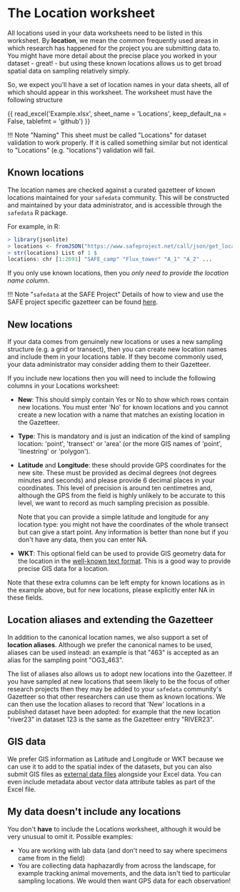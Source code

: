 # The Location worksheet

<!-- markdownlint-disable MD033 -->
<style>

/*fixing cell widths so everything lines up and adding borders*/
table {
  table-layout: fixed;
}

tbody td {
  width: 14em;
  min-width: 14em;
  max-width: 14em;
  border: 1px solid lightgrey;
}

thead th {
  width: 14em;
  min-width: 14em;
  max-width: 14em;
  border: 1px solid lightgrey;
}
</style>
<!-- markdownlint-enable MD033 -->

All locations used in your data worksheets need to be listed in this worksheet. By
**location**, we mean the common frequently used areas in which research has happened
for the project you are submitting data to. You might have more detail about the precise
place you worked in your dataset - great! - but using these known locations allows us to
get broad spatial data on sampling relatively simply.

So, we expect you'll have a set of location names in your data sheets, all of which
should appear in this worksheet. The worksheet must have the following structure

<!-- markdownlint-disable MD013 -->
{{ read_excel('Example.xlsx', sheet_name = 'Locations', keep_default_na = False, tablefmt = 'github') }}
<!-- markdownlint-enable MD013 -->

!!! Note "Naming"
    This sheet must be called "Locations" for dataset validation to work properly. If it
    is called something similar but not identical to "Locations" (e.g. "locations")
    validation will fail.

## Known locations

The location names are checked against a curated gazetteer of known locations maintained
for your `safedata` community. This will be constructed and maintained by your data
administrator, and is accessible through the `safedata` R package.

For example, in R:

```r
> library(jsonlite)
> locations <- fromJSON("https://www.safeproject.net/call/json/get_locations")
> str(locations) List of 1 $
locations: chr [1:2691] "SAFE_camp" "Flux_tower" "A_1" "A_2" ...
```

If you only use known locations, then you _only need to provide the  location name column_.

!!! Note "`safedata` at the SAFE Project"
    Details of how to view and use the SAFE project specific gazetteer can be found
    [here](../../safedata_at_SAFE.md).

## New locations

If your data comes from genuinely new locations or uses a new sampling structure (e.g. a
grid or transect), then you can create new location names and include them in your
locations table. If they become commonly used, your data administrator may consider
adding them to their Gazetteer.

If you include new locations then you will need to include the following columns in your
Locations worksheet:

- **New**: This should simply contain Yes or No to show which rows contain new
  locations. You must enter 'No' for known locations and you cannot create a new
  location with a name that matches an existing location in the Gazetteer.

- **Type**: This is mandatory and is just an indication of the kind of sampling
  location: 'point', 'transect' or 'area' (or the more GIS names of 'point',
  'linestring' or 'polygon').

- **Latitude** and **Longitude**: these should provide GPS coordinates for the new site.
  These must be provided as decimal degrees (not degrees minutes and seconds) and please
  provide 6 decimal places in your coordinates. This level of precision is around ten
  centimetres and, although the GPS from the field is highly unlikely to be accurate to
  this level, we want to record as much sampling precision as possible.

  Note that you can provide a simple latitude and longitude for any location type: you
  might not have the coordinates of the whole transect but can give a start point. Any
  information is better than none but if you don't have any data, then you can enter
  NA.

- **WKT**: This optional field can be used to provide GIS geometry data for the location
  in the [well-known text
  format](https://en.wikipedia.org/wiki/Well-known_text_representation_of_geometry).
  This is a good way to provide precise GIS data for a location.

Note that these extra columns can be left empty for known locations as in the example
above, but for new locations, please explicitly enter NA in these fields.

## Location aliases and extending the Gazetteer

In addition to the canonical location names, we also support a set of **location
aliases**. Although we prefer the canonical names to be used, aliases can be used
instead: an example is that "463" is accepted as an alias for the sampling point
"OG3_463".

The list of aliases also allows us to adopt new locations into the Gazetteer. If you
have sampled at new  locations that seem likely to be the focus of other research
projects then they may be added to your `safedata` community's Gazetteer so that other
researchers can use them as known locations. We can then use the location aliases to
record that 'New' locations in a published dataset have been adopted: for example that
the new location "river23" in dataset 123 is the same as the Gazetteer entry "RIVER23".

## GIS data

We prefer GIS information as Latitude and Longitude or WKT because we can use it to add
to the spatial index of the datasets, but you can also submit GIS files as [external
data files](other_formats.md) alongside your Excel data. You can even include metadata
about vector data attribute tables as part of the Excel file.

## My data doesn't include any locations

You don't **have** to include the Locations worksheet, although it would be very unusual
to omit it. Possible examples:

- You are working with lab data (and don't need to say where specimens came from in the
  field)
- You are collecting data haphazardly from across the landscape, for example tracking
  animal movements, and the data isn't tied to particular sampling locations. We would
  then want GPS data for each observation!
